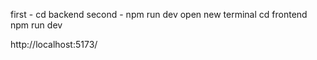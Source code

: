 first - cd backend 
second - npm run dev
open new terminal
cd frontend 
npm run dev



http://localhost:5173/
